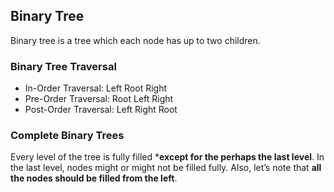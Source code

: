 
## Binary Tree
Binary tree is a tree which each node has up to two children.

### Binary Tree Traversal
 * In-Order Traversal: Left Root Right 
 * Pre-Order Traversal: Root Left Right
 * Post-Order Traversal: Left Right Root
### Complete Binary Trees
Every level of the tree is fully filled ***except for the perhaps the last level**. In the last level, nodes might or might not be filled fully. Also, let’s note that **all the nodes should be filled from the left**.
